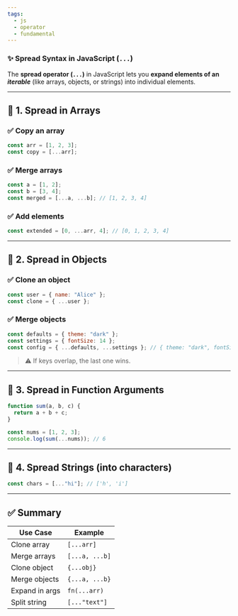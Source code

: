 ```yaml
---
tags:
  - js
  - operator
  - fundamental
---
```


### ✨ Spread Syntax in JavaScript (`...`)

The **spread operator (`...`)** in JavaScript lets you **expand elements of an *iterable*** (like arrays, objects, or strings) into individual elements.

---

## 🔹 1. **Spread in Arrays**

### ✅ Copy an array

```js
const arr = [1, 2, 3];
const copy = [...arr];
```

### ✅ Merge arrays

```js
const a = [1, 2];
const b = [3, 4];
const merged = [...a, ...b]; // [1, 2, 3, 4]
```

### ✅ Add elements

```js
const extended = [0, ...arr, 4]; // [0, 1, 2, 3, 4]
```

---

## 🔹 2. **Spread in Objects**

### ✅ Clone an object

```js
const user = { name: "Alice" };
const clone = { ...user };
```

### ✅ Merge objects

```js
const defaults = { theme: "dark" };
const settings = { fontSize: 14 };
const config = { ...defaults, ...settings }; // { theme: "dark", fontSize: 14 }
```

> ⚠️ If keys overlap, the last one wins.

---

## 🔹 3. **Spread in Function Arguments**

```js
function sum(a, b, c) {
  return a + b + c;
}

const nums = [1, 2, 3];
console.log(sum(...nums)); // 6
```

---

## 🔹 4. **Spread Strings (into characters)**

```js
const chars = [..."hi"]; // ['h', 'i']
```

---

## ✅ Summary

|Use Case|Example|
|---|---|
|Clone array|`[...arr]`|
|Merge arrays|`[...a, ...b]`|
|Clone object|`{...obj}`|
|Merge objects|`{...a, ...b}`|
|Expand in args|`fn(...arr)`|
|Split string|`[..."text"]`|